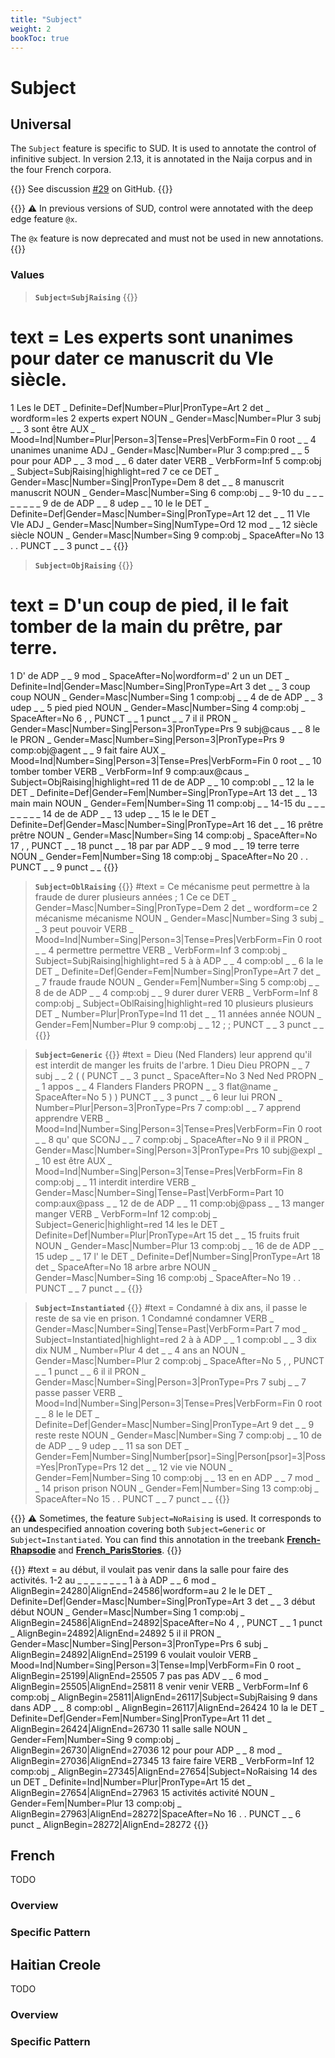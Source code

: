 ```yaml
---
title: "Subject"
weight: 2
bookToc: true
---
```


# Subject

## Universal

The `Subject` feature is specific to SUD. It is used to annotate the control of infinitive subject.
In version 2.13, it is annotated in the Naija corpus and in the four French corpora.

{{<hint info>}}
See discussion [#29](https://github.com/surfacesyntacticud/guidelines/issues/29) on GitHub.
{{</hint>}}

{{<hint warning>}}
⚠️ In previous versions of SUD, control were annotated with the deep edge feature `@x`.

The `@x` feature is now deprecated and must not be used in new annotations.
{{</hint>}}

### Values

> **`Subject=SubjRaising`**
{{<conll>}}
# text = Les experts sont unanimes pour dater ce manuscrit du VIe siècle.
1	Les	le	DET	_	Definite=Def|Number=Plur|PronType=Art	2	det	_	wordform=les
2	experts	expert	NOUN	_	Gender=Masc|Number=Plur	3	subj	_	_
3	sont	être	AUX	_	Mood=Ind|Number=Plur|Person=3|Tense=Pres|VerbForm=Fin	0	root	_	_
4	unanimes	unanime	ADJ	_	Gender=Masc|Number=Plur	3	comp:pred	_	_
5	pour	pour	ADP	_	_	3	mod	_	_
6	dater	dater	VERB	_	VerbForm=Inf	5	comp:obj	_	Subject=SubjRaising|highlight=red
7	ce	ce	DET	_	Gender=Masc|Number=Sing|PronType=Dem	8	det	_	_
8	manuscrit	manuscrit	NOUN	_	Gender=Masc|Number=Sing	6	comp:obj	_	_
9-10	du	_	_	_	_	_	_	_	_
9	de	de	ADP	_	_	8	udep	_	_
10	le	le	DET	_	Definite=Def|Gender=Masc|Number=Sing|PronType=Art	12	det	_	_
11	VIe	VIe	ADJ	_	Gender=Masc|Number=Sing|NumType=Ord	12	mod	_	_
12	siècle	siècle	NOUN	_	Gender=Masc|Number=Sing	9	comp:obj	_	SpaceAfter=No
13	.	.	PUNCT	_	_	3	punct	_	_
{{</conll>}}

> **`Subject=ObjRaising`** 
{{<conll>}}
# text = D'un coup de pied, il le fait tomber de la main du prêtre, par terre.
1	D'	de	ADP	_	_	9	mod	_	SpaceAfter=No|wordform=d'
2	un	un	DET	_	Definite=Ind|Gender=Masc|Number=Sing|PronType=Art	3	det	_	_
3	coup	coup	NOUN	_	Gender=Masc|Number=Sing	1	comp:obj	_	_
4	de	de	ADP	_	_	3	udep	_	_
5	pied	pied	NOUN	_	Gender=Masc|Number=Sing	4	comp:obj	_	SpaceAfter=No
6	,	,	PUNCT	_	_	1	punct	_	_
7	il	il	PRON	_	Gender=Masc|Number=Sing|Person=3|PronType=Prs	9	subj@caus	_	_
8	le	le	PRON	_	Gender=Masc|Number=Sing|Person=3|PronType=Prs	9	comp:obj@agent	_	_
9	fait	faire	AUX	_	Mood=Ind|Number=Sing|Person=3|Tense=Pres|VerbForm=Fin	0	root	_	_
10	tomber	tomber	VERB	_	VerbForm=Inf	9	comp:aux@caus	_	Subject=ObjRaising|highlight=red
11	de	de	ADP	_	_	10	comp:obl	_	_
12	la	le	DET	_	Definite=Def|Gender=Fem|Number=Sing|PronType=Art	13	det	_	_
13	main	main	NOUN	_	Gender=Fem|Number=Sing	11	comp:obj	_	_
14-15	du	_	_	_	_	_	_	_	_
14	de	de	ADP	_	_	13	udep	_	_
15	le	le	DET	_	Definite=Def|Gender=Masc|Number=Sing|PronType=Art	16	det	_	_
16	prêtre	prêtre	NOUN	_	Gender=Masc|Number=Sing	14	comp:obj	_	SpaceAfter=No
17	,	,	PUNCT	_	_	18	punct	_	_
18	par	par	ADP	_	_	9	mod	_	_
19	terre	terre	NOUN	_	Gender=Fem|Number=Sing	18	comp:obj	_	SpaceAfter=No
20	.	.	PUNCT	_	_	9	punct	_	_
{{</conll>}}

> **`Subject=OblRaising`** 
{{<conll>}}
#text = Ce mécanisme peut permettre à la fraude de durer plusieurs années ;
1	Ce	ce	DET	_	Gender=Masc|Number=Sing|PronType=Dem	2	det	_	wordform=ce
2	mécanisme	mécanisme	NOUN	_	Gender=Masc|Number=Sing	3	subj	_	_
3	peut	pouvoir	VERB	_	Mood=Ind|Number=Sing|Person=3|Tense=Pres|VerbForm=Fin	0	root	_	_
4	permettre	permettre	VERB	_	VerbForm=Inf	3	comp:obj	_	Subject=SubjRaising|highlight=red
5	à	à	ADP	_	_	4	comp:obl	_	_
6	la	le	DET	_	Definite=Def|Gender=Fem|Number=Sing|PronType=Art	7	det	_	_
7	fraude	fraude	NOUN	_	Gender=Fem|Number=Sing	5	comp:obj	_	_
8	de	de	ADP	_	_	4	comp:obj	_	_
9	durer	durer	VERB	_	VerbForm=Inf	8	comp:obj	_	Subject=OblRaising|highlight=red
10	plusieurs	plusieurs	DET	_	Number=Plur|PronType=Ind	11	det	_	_
11	années	année	NOUN	_	Gender=Fem|Number=Plur	9	comp:obj	_	_
12	;	;	PUNCT	_	_	3	punct	_	_
{{</conll>}}

> **`Subject=Generic`** 
{{<conll>}}
#text = Dieu (Ned Flanders) leur apprend qu'il est interdit de manger les fruits de l'arbre.
1	Dieu	Dieu	PROPN	_	_	7	subj	_	_
2	(	(	PUNCT	_	_	3	punct	_	SpaceAfter=No
3	Ned	Ned	PROPN	_	_	1	appos	_	_
4	Flanders	Flanders	PROPN	_	_	3	flat@name	_	SpaceAfter=No
5	)	)	PUNCT	_	_	3	punct	_	_
6	leur	lui	PRON	_	Number=Plur|Person=3|PronType=Prs	7	comp:obl	_	_
7	apprend	apprendre	VERB	_	Mood=Ind|Number=Sing|Person=3|Tense=Pres|VerbForm=Fin	0	root	_	_
8	qu'	que	SCONJ	_	_	7	comp:obj	_	SpaceAfter=No
9	il	il	PRON	_	Gender=Masc|Number=Sing|Person=3|PronType=Prs	10	subj@expl	_	_
10	est	être	AUX	_	Mood=Ind|Number=Sing|Person=3|Tense=Pres|VerbForm=Fin	8	comp:obj	_	_
11	interdit	interdire	VERB	_	Gender=Masc|Number=Sing|Tense=Past|VerbForm=Part	10	comp:aux@pass	_	_
12	de	de	ADP	_	_	11	comp:obj@pass	_	_
13	manger	manger	VERB	_	VerbForm=Inf	12	comp:obj	_	Subject=Generic|highlight=red
14	les	le	DET	_	Definite=Def|Number=Plur|PronType=Art	15	det	_	_
15	fruits	fruit	NOUN	_	Gender=Masc|Number=Plur	13	comp:obj	_	_
16	de	de	ADP	_	_	15	udep	_	_
17	l'	le	DET	_	Definite=Def|Number=Sing|PronType=Art	18	det	_	SpaceAfter=No
18	arbre	arbre	NOUN	_	Gender=Masc|Number=Sing	16	comp:obj	_	SpaceAfter=No
19	.	.	PUNCT	_	_	7	punct	_	_
{{</conll>}}


> **`Subject=Instantiated`** 
{{<conll>}}
#text = Condamné à dix ans, il passe le reste de sa vie en prison.
1	Condamné	condamner	VERB	_	Gender=Masc|Number=Sing|Tense=Past|VerbForm=Part	7	mod	_	Subject=Instantiated|highlight=red
2	à	à	ADP	_	_	1	comp:obl	_	_
3	dix	dix	NUM	_	Number=Plur	4	det	_	_
4	ans	an	NOUN	_	Gender=Masc|Number=Plur	2	comp:obj	_	SpaceAfter=No
5	,	,	PUNCT	_	_	1	punct	_	_
6	il	il	PRON	_	Gender=Masc|Number=Sing|Person=3|PronType=Prs	7	subj	_	_
7	passe	passer	VERB	_	Mood=Ind|Number=Sing|Person=3|Tense=Pres|VerbForm=Fin	0	root	_	_
8	le	le	DET	_	Definite=Def|Gender=Masc|Number=Sing|PronType=Art	9	det	_	_
9	reste	reste	NOUN	_	Gender=Masc|Number=Sing	7	comp:obj	_	_
10	de	de	ADP	_	_	9	udep	_	_
11	sa	son	DET	_	Gender=Fem|Number=Sing|Number[psor]=Sing|Person[psor]=3|Poss=Yes|PronType=Prs	12	det	_	_
12	vie	vie	NOUN	_	Gender=Fem|Number=Sing	10	comp:obj	_	_
13	en	en	ADP	_	_	7	mod	_	_
14	prison	prison	NOUN	_	Gender=Fem|Number=Sing	13	comp:obj	_	SpaceAfter=No
15	.	.	PUNCT	_	_	7	punct	_	_
{{</conll>}}


{{<hint warning>}}
⚠️ Sometimes, the feature `Subject=NoRaising` is used.
It corresponds to an undespecified annoation covering both `Subject=Generic` or `Subject=Instantiated`.
You can find this annotation in the treebank [**French-Rhapsodie**](https://universal.grew.fr/?corpus=SUD_French-Rhapsodie@latest) and [**French_ParisStories**](https://universal.grew.fr/?corpus=SUD_French-ParisStories@latest).
{{</hint>}}


{{<conll>}}
#text = au début, il voulait pas venir dans la salle pour faire des activités.
1-2	au	_	_	_	_	_	_	_	_
1	à	à	ADP	_	_	6	mod	_	AlignBegin=24280|AlignEnd=24586|wordform=au
2	le	le	DET	_	Definite=Def|Gender=Masc|Number=Sing|PronType=Art	3	det	_	_
3	début	début	NOUN	_	Gender=Masc|Number=Sing	1	comp:obj	_	AlignBegin=24586|AlignEnd=24892|SpaceAfter=No
4	,	,	PUNCT	_	_	1	punct	_	AlignBegin=24892|AlignEnd=24892
5	il	il	PRON	_	Gender=Masc|Number=Sing|Person=3|PronType=Prs	6	subj	_	AlignBegin=24892|AlignEnd=25199
6	voulait	vouloir	VERB	_	Mood=Ind|Number=Sing|Person=3|Tense=Imp|VerbForm=Fin	0	root	_	AlignBegin=25199|AlignEnd=25505
7	pas	pas	ADV	_	_	6	mod	_	AlignBegin=25505|AlignEnd=25811
8	venir	venir	VERB	_	VerbForm=Inf	6	comp:obj	_	AlignBegin=25811|AlignEnd=26117|Subject=SubjRaising
9	dans	dans	ADP	_	_	8	comp:obl	_	AlignBegin=26117|AlignEnd=26424
10	la	le	DET	_	Definite=Def|Gender=Fem|Number=Sing|PronType=Art	11	det	_	AlignBegin=26424|AlignEnd=26730
11	salle	salle	NOUN	_	Gender=Fem|Number=Sing	9	comp:obj	_	AlignBegin=26730|AlignEnd=27036
12	pour	pour	ADP	_	_	8	mod	_	AlignBegin=27036|AlignEnd=27345
13	faire	faire	VERB	_	VerbForm=Inf	12	comp:obj	_	AlignBegin=27345|AlignEnd=27654|Subject=NoRaising
14	des	un	DET	_	Definite=Ind|Number=Plur|PronType=Art	15	det	_	AlignBegin=27654|AlignEnd=27963
15	activités	activité	NOUN	_	Gender=Fem|Number=Plur	13	comp:obj	_	AlignBegin=27963|AlignEnd=28272|SpaceAfter=No
16	.	.	PUNCT	_	_	6	punct	_	AlignBegin=28272|AlignEnd=28272
{{</conll>}}







## French

TODO
### Overview

### Specific Pattern




## Haitian Creole

TODO
### Overview

### Specific Pattern


